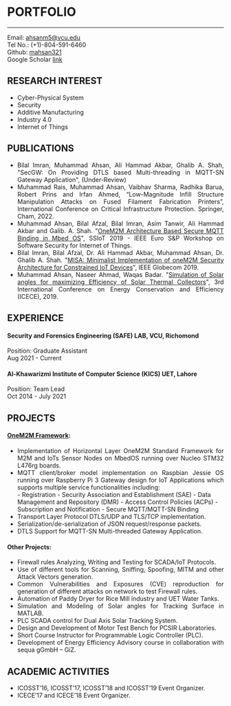 # PORTFOLIO

---
Email: [ahsanm5@vcu.edu](mailto:ahsanm5@vcu.edu)
<br>
Tel No.: (+1)-804-591-6460
<br>
Github: [mahsan321](https://github.com/mahsan321)
<br>
Google Scholar [link](https://scholar.google.com/citations?user=he1clHEAAAAJ&hl=en&oi=sra)


## RESEARCH INTEREST  
* Cyber-Physical System 
* Security
* Additive Manufacturing
* Industry 4.0
* Internet of Things


## PUBLICATIONS
* <div style="text-align: justify"> Bilal Imran, Muhammad Ahsan, Ali Hammad Akbar, Ghalib A. Shah, "SecGW: On Providing DTLS based Multi-threading in MQTT-SN Gateway Application", (Under-Review)</div>
* <div style="text-align: justify"> Muhammad Rais, Muhammad Ahsan, Vaibhav Sharma, Radhika Barua, Robert Prins and Irfan Ahmed, “Low-Magnitude Infill Structure Manipulation Attacks on Fused Filament Fabrication Printers”, International Conference on Critical Infrastructure Protection. Springer, Cham, 2022.</div>
* <div style="text-align: justify"> Muhammad Ahsan, Bilal Afzal, Bilal Imran, Asim Tanwir, Ali Hammad Akbar and Galib. A. Shah. "<a href="https://ieeexplore.ieee.org/abstract/document/8802473">OneM2M Architecture Based Secure MQTT Binding in Mbed OS</a>", SSIoT 2019 - IEEE Euro S&P Workshop on Software Security for Internet of Things.</div>
* <div style="text-align: justify"> Bilal Imran, Bilal Afzal, Dr. Ali Hammad Akbar, Muhammad Ahsan, Dr. Ghalib A. Shah. "<a href = "https://ieeexplore.ieee.org/abstract/document/9013863">MISA: Minimalist Implementation of oneM2M Security Architecture for Constrained IoT Devices</a>", IEEE Globecom 2019.</div>
* <div style="text-align: justify"> Muhammad Ahsan, Naseer Ahmad, Waqas Badar. "<a href="https://ieeexplore.ieee.org/abstract/document/8921376">Simulation of Solar angles for maximizing Efficiency of Solar Thermal Collectors</a>", 3rd International Conference on Energy Conservation and Efficiency (ICECE), 2019.</div>

## EXPERIENCE
#### Security and Forensics Engineering (SAFE) LAB, VCU, Richomond
Position: Graduate Assistant
<br>
Aug 2021 - Current
#### Al-Khawarizmi Institute of Computer Science (KICS) UET, Lahore 
Position: Team Lead
<br>
Oct 2014 - July 2021

## PROJECTS
#### [OneM2M Framework](https://github.com/AikM2M):
* <div style="text-align: justify">Implementation of Horizontal Layer OneM2M Standard Framework for M2M and IoTs Sensor Nodes on MbedOS running over Nucleo STM32 L476rg boards.</div>
* <div style="text-align: justify">MQTT client/broker model implementation on Raspbian Jessie OS running over Raspberry Pi 3 Gateway design for IoT Applications which supports multiple service functionalities including:</div>
    - Registration
    - Security Association and Establishment (SAE)
    - Data Management and Repository (DMR)
    - Access Control Policies (ACPs)
    - Subscription and Notification
    - Secure MQTT/MQTT-SN Binding
* Transport Layer Protocol DTLS/UDP and TLS/TCP implementation.
* Serialization/de-serialization of JSON request/response packets.
* DTLS Support for MQTT-SN Multi-threaded Gateway Application.

#### Other Projects:
* <div style="text-align: justify">Firewall rules Analyzing, Writing and Testing for SCADA/IoT Protocols. </div>
* <div style="text-align: justify">Use of different tools for Scanning, Sniffing, Spoofing, MITM and other Attack Vectors generation. </div>
* <div style="text-align: justify">Common Vulnerabilities and Exposures (CVE) reproduction for generation of different attacks on network to test Firewall rules. </div>
* <div style="text-align: justify">Automation of Paddy Dryer for Rice Mill industry and UET Water Tanks. </div>
* <div style="text-align: justify">Simulation and Modeling of Solar angles for Tracking Surface in MATLAB. </div>
* <div style="text-align: justify">PLC SCADA control for Dual Axis Solar Tracking System. </div>
* <div style="text-align: justify">Design and Development of Motor Test Bench for PCSIR Laboratories. </div>
* <div style="text-align: justify">Short Course Instructor for Programmable Logic Controller (PLC). </div>
* <div style="text-align: justify">Development of Energy Efficiency Advisory course in collaboration with sequa gGmbH – GiZ. </div>

## ACADEMIC ACTIVITIES
* ICOSST’16, ICOSST’17, ICOSST’18 and ICOSST’19 Event Organizer.
* ICECE’17 and ICECE’18 Event Organizer.
